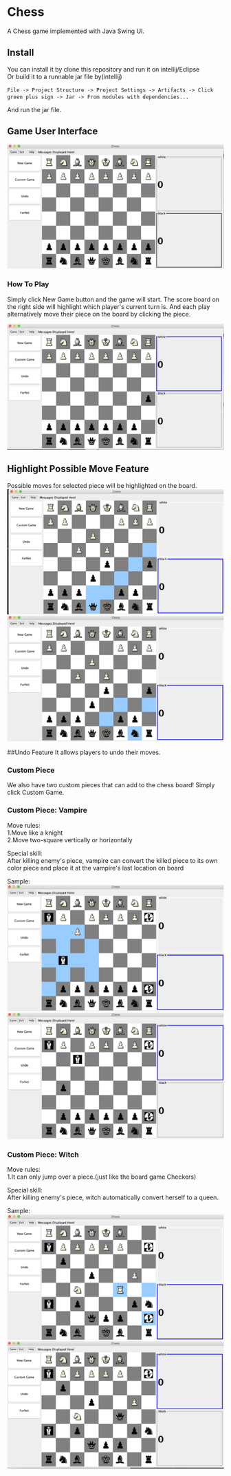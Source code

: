 
# Chess

A Chess game implemented with Java Swing UI.

## Install

You can install it by clone this repository and run it on intellij/Eclipse   
Or build it to a runnable jar file by(intellij)
```
File -> Project Structure -> Project Settings -> Artifacts -> Click green plus sign -> Jar -> From modules with dependencies...
```
And run the jar file.

## Game User Interface

![Alt text](screenshots/boardScreenShot.png?raw=true "GUI")

### How To Play
Simply click New Game button and the game will start.
The score board on the right side will highlight which player's current turn is.
And each play alternatively move their piece on the board by clicking the piece.

![Alt text](screenshots/playerTurnExample.png?raw=true "GUI")

## Highlight Possible Move Feature
Possible moves for selected piece will be highlighted on the board.
![Alt text](screenshots/highlightExample.png?raw=true "GUI")
![Alt text](screenshots/highlightExample2.png?raw=true "GUI")

##Undo Feature
It allows players to undo their moves.

### Custom Piece

We also have two custom pieces that can add to the chess board!
Simply click Custom Game.


### Custom Piece: Vampire

Move rules:  
1.Move like a knight  
2.Move two-square vertically or horizontally  

Special skill:   
After killing enemy's piece, vampire can convert the killed piece to
its own color piece and place it at the vampire's
last location on board

Sample:
![Alt text](screenshots/vampire.png?raw=true "GUI")
![Alt text](screenshots/vampire1.png?raw=true "GUI")



### Custom Piece: Witch

Move rules:  
1.It can only jump over a piece.(just like the board game Checkers)

Special skill:   
After killing enemy's piece, witch automatically
convert herself to a queen.  

Sample:
![Alt text](screenshots/witch.png?raw=true "GUI")
![Alt text](screenshots/witch1.png?raw=true "GUI")
